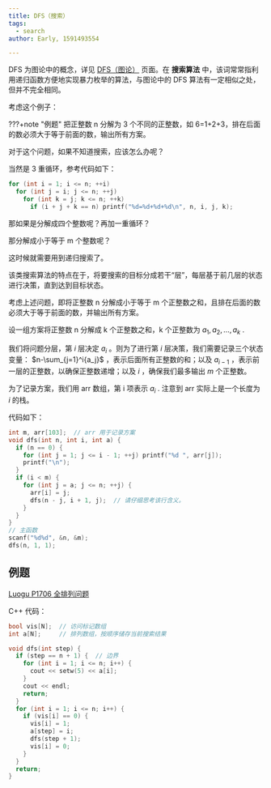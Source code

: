 ```yaml
---
title: DFS（搜索）
tags:
  - search
author: Early, 1591493554

---
```


DFS 为图论中的概念，详见 [DFS（图论）](../graph/dfs.md) 页面。在 **搜索算法** 中，该词常常指利用递归函数方便地实现暴力枚举的算法，与图论中的 DFS 算法有一定相似之处，但并不完全相同。

考虑这个例子：

???+note "例题"
    把正整数 n 分解为 3 个不同的正整数，如 6=1+2+3，排在后面的数必须大于等于前面的数，输出所有方案。

对于这个问题，如果不知道搜索，应该怎么办呢？

当然是 3 重循环，参考代码如下：

```cpp
for (int i = 1; i <= n; ++i)
  for (int j = i; j <= n; ++j)
    for (int k = j; k <= n; ++k)
      if (i + j + k == n) printf("%d=%d+%d+%d\n", n, i, j, k);
```

那如果是分解成四个整数呢？再加一重循环？

那分解成小于等于 m 个整数呢？

这时候就需要用到递归搜索了。

该类搜索算法的特点在于，将要搜索的目标分成若干“层”，每层基于前几层的状态进行决策，直到达到目标状态。

考虑上述问题，即将正整数 n 分解成小于等于 m 个正整数之和，且排在后面的数必须大于等于前面的数，并输出所有方案。

设一组方案将正整数 n 分解成 k 个正整数之和，k 个正整数为 $a_1, a_2, \ldots, a_k$ .

我们将问题分层，第 $i$ 层决定 $a_i$ 。则为了进行第 $i$ 层决策，我们需要记录三个状态变量： $n-\sum_{j=1}^i{a_j}$ ，表示后面所有正整数的和；以及 $a_{i-1}$ ，表示前一层的正整数，以确保正整数递增；以及 $i$ ，确保我们最多输出 $m$ 个正整数。

为了记录方案，我们用 arr 数组，第 i 项表示 $a_i$ . 注意到 arr 实际上是一个长度为 $i$ 的栈。

代码如下：

```cpp
int m, arr[103];  // arr 用于记录方案
void dfs(int n, int i, int a) {
  if (n == 0) {
    for (int j = 1; j <= i - 1; ++j) printf("%d ", arr[j]);
    printf("\n");
  }
  if (i < m) {
    for (int j = a; j <= n; ++j) {
      arr[i] = j;
      dfs(n - j, i + 1, j);  // 请仔细思考该行含义。
    }
  }
}
// 主函数
scanf("%d%d", &n, &m);
dfs(n, 1, 1);
```

## 例题

 [Luogu P1706 全排列问题](https://www.luogu.com.cn/problem/P1706) 

C++ 代码：

```cpp
bool vis[N];  // 访问标记数组
int a[N];     // 排列数组，按顺序储存当前搜索结果

void dfs(int step) {
  if (step == n + 1) {  // 边界
    for (int i = 1; i <= n; i++) {
      cout << setw(5) << a[i];
    }
    cout << endl;
    return;
  }
  for (int i = 1; i <= n; i++) {
    if (vis[i] == 0) {
      vis[i] = 1;
      a[step] = i;
      dfs(step + 1);
      vis[i] = 0;
    }
  }
  return;
}
```
